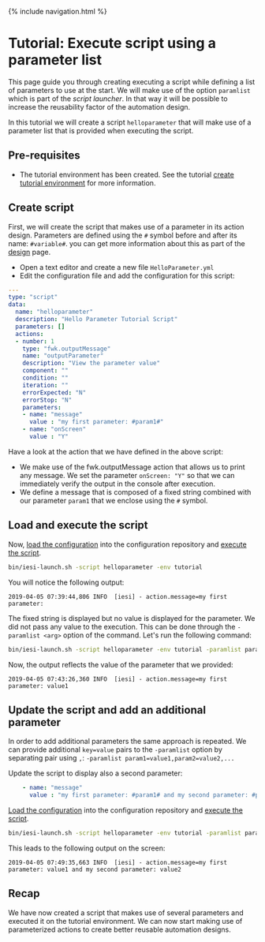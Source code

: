 {% include navigation.html %}

# Tutorial: Execute script using a parameter list

This page guide you through creating executing a script while defining a list of parameters to use at the start. 
We will make use of the option `paramlist` which is part of the *script launcher*. 
In that way it will be possible to increase the reusability factor of the automation design. 

In this tutorial we will create a script `helloparameter` that will make use of a parameter list that is provided when executing the script.

## Pre-requisites

* The tutorial environment has been created. See the tutorial [create tutorial environment](/{{site.repository}}/pages/tutorial/tutorialenvironment.html) for more information.

## Create script

First, we will create the script that makes use of a parameter in its action design. 
Parameters are defined using the `#` symbol before and after its name: `#variable#`. 
you can get more information about this as part of the [design](/{{site.repository}}/pages/design/design.html) page.
* Open a text editor and create a new file `HelloParameter.yml`
* Edit the configuration file and add the configuration for this script:

```yaml
---
type: "script"
data:
  name: "helloparameter"
  description: "Hello Parameter Tutorial Script"
  parameters: []
  actions:
  - number: 1
    type: "fwk.outputMessage"
    name: "outputParameter"
    description: "View the parameter value"
    component: ""
    condition: ""
    iteration: ""
    errorExpected: "N"
    errorStop: "N"
    parameters:
    - name: "message"
      value : "my first parameter: #param1#"
    - name: "onScreen"
      value : "Y"
```

Have a look at the action that we have defined in the above script:
* We make use of the fwk.outputMessage action that allows us to print any message. 
We set the parameter `onScreen: "Y"` so that we can immediately verify the output in the console after execution. 
* We define a message that is composed of a fixed string combined with our parameter `param1` that we enclose using the `#` symbol.

## Load and execute the script

Now, [load the configuration](/{{site.repository}}/pages/tutorial/loadconfiguration.html) into the configuration repository 
and [execute the script](/{{site.repository}}/pages/tutorial/executescript.html). 

```bash
bin/iesi-launch.sh -script helloparameter -env tutorial
```

You will notice the following output:

```
2019-04-05 07:39:44,806 INFO  [iesi] - action.message=my first parameter: 
```

The fixed string is displayed but no value is displayed for the parameter. We did not pass any value to the execution. 
This can be done through the `-paramlist <arg>` option of the command. Let's run the following command:

```bash
bin/iesi-launch.sh -script helloparameter -env tutorial -paramlist param1=value1
```

Now, the output reflects the value of the parameter that we provided:

```
2019-04-05 07:43:26,360 INFO  [iesi] - action.message=my first parameter: value1
```

## Update the script and add an additional parameter

In order to add additional parameters the same approach is repeated. We can provide additional `key=value` pairs to the `-paramlist` option by separating pair using `,`:
`-paramlist param1=value1,param2=value2,...`

Update the script to display also a second parameter:

```yaml
    - name: "message"
      value : "my first parameter: #param1# and my second parameter: #param2#"
```
[Load the configuration](/{{site.repository}}/pages/tutorial/loadconfiguration.html) into the configuration repository 
and [execute the script](/{{site.repository}}/pages/tutorial/executescript.html). 

```bash
bin/iesi-launch.sh -script helloparameter -env tutorial -paramlist param1=value1,param2=value2
```

This leads to the following output on the screen:

```
2019-04-05 07:49:35,663 INFO  [iesi] - action.message=my first parameter: value1 and my second parameter: value2
```

## Recap

We have now created a script that makes use of several parameters and executed it on the tutorial environment. 
We can now start making use of parameterized actions to create better reusable automation designs.
